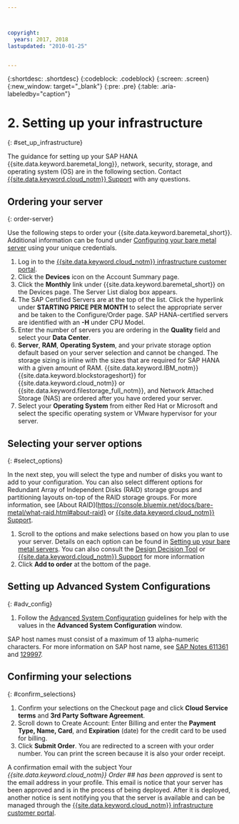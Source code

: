 ```yaml
---



copyright:
  years: 2017, 2018
lastupdated: "2010-01-25"


---
```


{:shortdesc: .shortdesc}
{:codeblock: .codeblock}
{:screen: .screen}
{:new_window: target="_blank"}
{:pre: .pre}
{:table: .aria-labeledby="caption"}

# 2. Setting up your infrastructure
{: #set_up_infrastructure}

The guidance for setting up your SAP HANA {{site.data.keyword.baremetal_long}}, network, security, storage, and operating system (OS) are in the following section. Contact [{{site.data.keyword.cloud_notm}} Support](https://console.bluemix.net/docs/get-support/howtogetsupport.html#getting-customer-support) with any questions.

## Ordering your server
{: order-server}

Use the following steps to order your {{site.data.keyword.baremetal_short}}. Additional information can be found under [Configuring your bare metal server](https://console.bluemix.net/docs/bare-metal/configuring.html#configuring-your-bare-metal-server) using your unique credentials.

1. Log in to the [{{site.data.keyword.cloud_notm}} infrastructure customer portal](https://control.softlayer.com).
2. Click the **Devices** icon on the Account Summary page.
3. Click the **Monthly** link under {{site.data.keyword.baremetal_short}} on the Devices page. The Server List dialog box appears.
4. The SAP Certified Servers are at the top of the list. Click the hyperlink under **STARTING PRICE PER MONTH** to select the appropriate server and be taken to the Configure/Order page. SAP HANA-certified servers are identified with an **-H** under CPU Model.  
5. Enter the number of servers you are ordering in the **Quality** field and select your **Data Center**.
6. **Server**, **RAM**, **Operating System**, and your private storage option default based on your server selection and cannot be changed. The storage sizing is inline with the sizes that are required for SAP HANA with a given amount of RAM. {{site.data.keyword.IBM_notm}} {{site.data.keyword.blockstorageshort}} for {{site.data.keyword.cloud_notm}} or {{site.data.keyword.filestorage_full_notm}}, and Network Attached Storage (NAS) are ordered after you have ordered your server.
7. Select your **Operating System** from either Red Hat or Microsoft and select the specific operating system or VMware hypervisor for your server.

## Selecting your server options
{: #select_options}

In the next step, you will select the type and number of disks you want to add to your configuration. You can also select different options for Redundant Array of Independent Disks (RAID) storage groups and partitioning layouts on-top of the RAID storage groups. For more information, see [About RAID](https://console.bluemix.net/docs/bare-metal/what-raid.html#about-raid} or [{{site.data.keyword.cloud_notm}} Support](https://console.bluemix.net/docs/get-support/howtogetsupport.html#getting-customer-support).

1. Scroll to the options and make selections based on how you plan to use your server. Details on each option can be found in [Setting up your bare metal servers](https://console.bluemix.net/docs/bare-metal/configuring.html#setting-up-your-bare-metal-servers). You can also consult the [Design Decision Tool](https://knowledgelayer.softlayer.com/learning/softlayer-design-decision-tool) or [{{site.data.keyword.cloud_notm}} Support](https://console.bluemix.net/docs/get-support/howtogetsupport.html#getting-customer-support) for more information
2. Click **Add to order** at the bottom of the page.

## Setting up Advanced System Configurations
{: #adv_config}

1. Follow the [Advanced System Configuration](https://console.bluemix.net/docs/bare-metal/configuring.html#advanced-system-configuration) guidelines for help with the values in the **Advanced System Configuration** window.

SAP host names must consist of a maximum of 13 alpha-numeric characters. For more information on SAP host name, see [SAP Notes 611361](https://launchpad.support.sap.com/#/611361) and [129997](https://launchpad.support.sap.com/#/129997). 

## Confirming your selections
{: #confirm_selections}

1. Confirm your selections on the Checkout page and click **Cloud Service terms** and **3rd Party Software Agreement**.
2. Scroll down to Create Account: Enter Billing and enter the **Payment Type, Name, Card**, and **Expiration** (date) for the credit card to be used for billing.
3. Click **Submit Order**. You are redirected to a screen with your order number. You can print the screen because it is also your order receipt.

A confirmation email with the subject Your _{{site.data.keyword.cloud_notm}} Order ## has been approved_ is sent to the email address in your profile. This email is notice that your server has been approved and is in the process of being deployed. After it is deployed, another notice is sent notifying you that the server is available and can be managed through the [{{site.data.keyword.cloud_notm}} infrastructure customer portal](https://control.softlayer.com).
